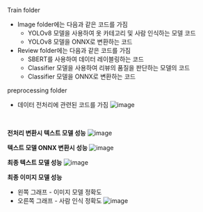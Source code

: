 Train folder
* Image folder에는 다음과 같은 코드를 가짐
  * YOLOv8 모델을 사용하여 옷 카테고리 및 사람 인식하는 모델 코드
  * YOLOv8 모델을 ONNX로 변환하는 코드
* Review folder에는 다음과 같은 코드를 가짐
  * SBERT를 사용하여 데이터 레이블링하는 코드
  * Classifier 모델을 사용하여 리뷰의 품질을 판단하는 모델의 코드
  * Classifier 모델을 ONNX로 변환하는 코드

preprocessing folder
* 데이터 전처리에 관련된 코드를 가짐
![image](https://github.com/Dev-hoT6/Model/assets/97217295/99a58095-7a79-4a84-905b-b54847ccd88b)
<br>

**전처리 변환시 텍스트 모델 성능**
![image](https://github.com/Dev-hoT6/Model/assets/97217295/6e263eca-8af6-4150-901c-1197fae691fa)
<br>

**텍스트 모델 ONNX 변환시 성능**
![image](https://github.com/Dev-hoT6/Model/assets/97217295/f062e610-030b-437d-8406-466d108198c9)
<br>

**최종 텍스트 모델 성능**
![image](https://github.com/Dev-hoT6/Model/assets/97217295/e433975c-ac7b-4ed1-9f89-1802b11eac9a)
<br>

**최종 이미지 모델 성능**
* 왼쪽 그래프 - 이미지 모델 정확도 
* 오른쪽 그래프 - 사람 인식 정확도 
![image](https://github.com/Dev-hoT6/Model/assets/97217295/9ef56f98-fd89-4486-b168-1e02a3731e91)
